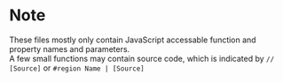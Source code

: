 # Note
These files mostly only contain JavaScript accessable function and property names and parameters.  
A few small functions may contain source code, which is indicated by `// [Source]` or `#region Name | [Source]`
